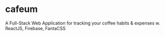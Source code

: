 # cafeum
 A Full-Stack Web Application for tracking your coffee habits & expenses w. ReactJS, Firebase, FantaCSS
